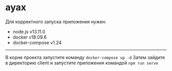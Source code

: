 # ayax
Для корректного запуска приложения нужен:
* node.js v13.11.0
* docker v18.09.6
* docker-compose v1.24

---

В корне проекта запустите команду `docker-compose up -d`
Затем зайдите в директорию client и запустите приложения командой `npm run serve`
